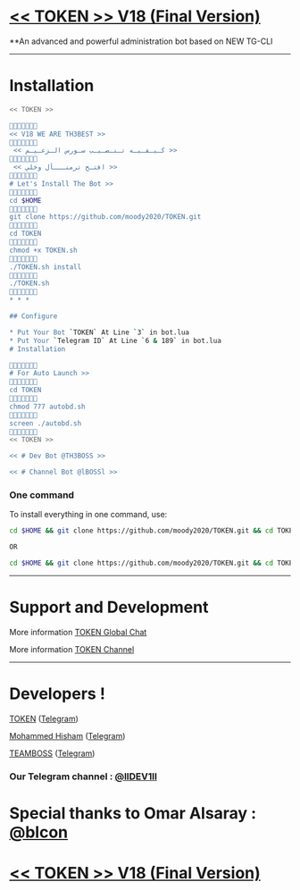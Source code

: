 # [<< TOKEN >> V18 (Final Version)](https://telegram.me/llDEV1ll)

**An advanced and powerful administration bot based on NEW TG-CLI


* * *


# Installation


```sh
<< TOKEN >>

🔸➖🔹➖🔸➖🔹
<< V18 WE ARE TH3BEST >>
🔸➖🔹➖🔸➖🔹
 << كـيـفـيـه تـنـصـيـب سـورس الـزعـيـم >>
🔸➖🔹➖🔸➖🔹
 << افتـح ترمنـــأل وخلي >>
🔸➖🔹➖🔸➖🔹
# Let's Install The Bot >>
🔸➖🔹➖🔸➖🔹
cd $HOME
🔸➖🔹➖🔸➖🔹
git clone https://github.com/moody2020/TOKEN.git
🔸➖🔹➖🔸➖🔹
cd TOKEN
🔸➖🔹➖🔸➖🔹
chmod +x TOKEN.sh
🔸➖🔹➖🔸➖🔹
./TOKEN.sh install
🔸➖🔹➖🔸➖🔹
./TOKEN.sh 
🔸➖🔹➖🔸➖🔹
* * *

## Configure

* Put Your Bot `TOKEN` At Line `3` in bot.lua
* Put Your `Telegram ID` At Line `6 & 189` in bot.lua
# Installation

🔸➖🔹➖🔸➖🔹
# For Auto Launch >>
🔸➖🔹➖🔸➖🔹
cd TOKEN
🔸➖🔹➖🔸➖🔹
chmod 777 autobd.sh
🔸➖🔹➖🔸➖🔹
screen ./autobd.sh
🔸➖🔹➖🔸➖🔹
<< TOKEN >>

<< # Dev Bot @TH3BOSS >>

<< # Channel Bot @lBOSSl >>
```
### One command
To install everything in one command, use:
```sh
cd $HOME && git clone https://github.com/moody2020/TOKEN.git && cd TOKEN && chmod +x TOKEN.sh && ./TOKEN.sh install && ./TOKEN.sh

OR

cd $HOME && git clone https://github.com/moody2020/TOKEN.git && cd TOKEN && chmod +x TOKEN.sh && ./TOKEN.sh install && chmod 777 autobd.sh && screen ./autobd.sh
```

* * *

# Support and Development

More information [TOKEN Global Chat](https://t.me/joinchat/A5_fO0OPsgbb_99AkUgWQ)

More information [TOKEN Channel](https://t.me/llDEV1ll)


* * *

# Developers !

[TOKEN](https://github.com/moody2020) ([Telegram](https://telegram.me/TOKEN))

[Mohammed Hisham](https://github.com/moody2020) ([Telegram](https://telegram.me/lBOSSl))

[TEAMBOSS](https://github.com/moody2020) ([Telegram](https://telegram.me/llDEV1ll))


### Our Telegram channel : [@llDEV1ll](https://telegram.me/llDEV1ll)

# Special thanks to Omar Alsaray : [@blcon](https://telegram.me/blcon)

# [<< TOKEN >> V18 (Final Version)](https://telegram.me/llDEV1ll)
